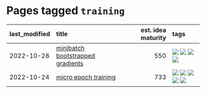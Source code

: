 # Pages tagged `training`

|last_modified|title|est. idea maturity|tags
|:---|:---|---:|:---|
|2022-10-28|[minibatch bootstrapped gradients](../minibatch-bootstrapped-gradients.md)|550|[![](https://img.shields.io/badge/tag-experimental-6a156e)](../tags/experimental.md) [![](https://img.shields.io/badge/tag-optimization-96f021)](../tags/optimization.md) [![](https://img.shields.io/badge/tag-training-2b1421)](../tags/training.md) [![](https://img.shields.io/badge/tag-wip-fecb83)](../tags/wip.md)|
|2022-10-24|[micro epoch training](../micro-epoch.md)|733|[![](https://img.shields.io/badge/tag-augmentation-82d6e)](../tags/augmentation.md) [![](https://img.shields.io/badge/tag-dataset-3a20e)](../tags/dataset.md) [![](https://img.shields.io/badge/tag-heuristics-752fd7)](../tags/heuristics.md) [![](https://img.shields.io/badge/tag-tooling-fda5ff)](../tags/tooling.md) [![](https://img.shields.io/badge/tag-training-2b1421)](../tags/training.md)|